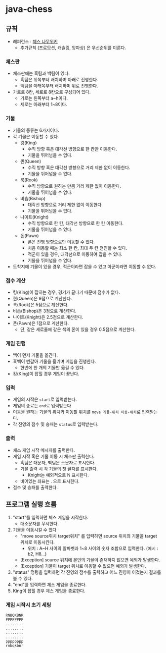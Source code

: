 # java-chess

## 규칙

- 레퍼런스 : [체스 나무위키](https://namu.wiki/w/%EC%B2%B4%EC%8A%A4)
    - 추가규칙 (프로모션, 캐슬링, 앙파상) 은 우선순위를 미룬다.

### 체스판

- 체스판에는 흑팀과 백팀이 있다.
    - 흑팀은 위쪽부터 배치하며 아래로 진행한다.
    - 백팀을 아래쪽부터 배치하며 위로 진행한다.
- 가로로 8칸, 세로로 8칸으로 구성되어 있다.
    - 가로는 왼쪽부터 a~h이다.
    - 세로는 아래부터 1~8이다.

### 기물

- 기물의 종류는 6가지이다.
- 각 기물은 이동할 수 있다.
    - 킹(King)
        - 수직 방향 혹은 대각선 방향으로 한 칸만 이동한다.
        - 기물을 뛰어넘을 수 없다.
    - 퀸(Queen)
        - 수직 방향 혹은 대각선 방향으로 거리 제한 없이 이동한다.
        - 기물을 뛰어넘을 수 없다.
    - 룩(Rook)
        - 수직 방향으로 원하는 만큼 거리 제한 없이 이동한다.
        - 기물을 뛰어넘을 수 없다.
    - 비숍(Bishop)
        - 대각선 방향으로 거리 제한 없이 이동한다.
        - 기물을 뛰어넘을 수 없다.
    - 나이트(Knight)
        - 수직 방향으로 한 칸, 대각선 방향으로 한 칸 이동한다.
        - 기물을 뛰어넘을 수 있다.
    - 폰(Pawn)
        - 폰은 진행 방향으로만 이동할 수 있다.
        - 처음 이동할 때는 최소 한 칸, 최대 두 칸 전진할 수 있다.
        - 적군이 있을 경우, 대각선으로 이동하여 잡을 수 있다.
        - 기물을 뛰어넘을 수 없다.
- 도착지에 기물이 있을 경우, 적군이라면 잡을 수 있고 아군이라면 이동할 수 없다.

### 점수 계산

- 킹(King)이 잡히는 경우, 경기가 끝나기 때문에 점수가 없다.
- 퀸(Queen)은 9점으로 계산한다.
- 룩(Rook)은 5점으로 계산한다.
- 비숍(Bishop)은 3점으로 계산한다.
- 나이트(Knight)은 2.5점으로 계산한다.
- 폰(Pawn)은 1점으로 계산한다.
    - 단, 같은 세로줄에 같은 색의 폰이 있을 경우 0.5점으로 계산한다.

### 게임 진행

- 백이 먼저 기물을 옮긴다.
- 흑백이 번갈아 기물을 옮기며 게임을 진행한다.
  - 한번에 한 개의 기물만 옮길 수 있다.
- 킹(King)이 잡힐 경우 게임이 끝난다.

### 입력

- 게임의 시작은 `start`로 입력받는다.
- 게임의 종료는 `end`로 입력받는다
- 이동을 원하는 기물의 위치와 이동할 위치를 `move 기물-위치 이동-위치`로 입력받는다.
- 각 진영의 점수 및 승패는 `status`로 입력받는다.

### 출력

- 체스 게임 시작 메시지를 출력한다.
- 게임 시작 혹은 기물 이동 시 체스판 출력한다.
    - 흑팀은 대문자, 백팀은 소문자로 표시한다.
    - 기물 출력 시 각 기물의 첫 글자를 표시한다.
        - Knight는 예외적으로 N 표시한다.
    - 비어있는 좌표는 . 으로 표시한다.
- 점수 및 승패를 출력한다.

## 프로그램 실행 흐름

1. "start"를 입력하면 체스 게임을 시작한다.
    - 대소문자를 무시한다.
2. 기물을 이동시킬 수 있다
    - "move source위치 target위치" 를 입력하면 source 위치의 기물을 target 위치로 이동시킨다.
        - 위치 : A~H 사이의 알파벳과 1\~8 사이의 숫자 조합으로 입력한다. (예시 : b2, H8...)
    - [Exception] source 위치에 본인의 기물이 존재하지 않으면 예외가 발생한다.
    - [Exception] 기물이 target 위치로 이동할 수 없으면 예외가 발생한다.
3. "status" 명령을 입력하면 각 진영의 점수를 출력하고 어느 진영이 이겼는지 결과를 볼 수 있다.
4. "end"를 입력하면 체스 게임을 종료한다.
5. King이 잡힐 경우 체스 게임을 종료한다.

### 게임 시작시 초기 세팅

```
RNBQKBNR
PPPPPPPP
........
........
........
........
pppppppp
rnbqkbnr
```
